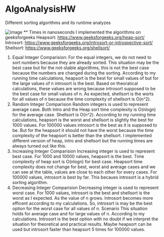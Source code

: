 # AlgoAnalysisHW
Different sorting algorithms and its runtime analyzes


![image](https://user-images.githubusercontent.com/43817874/162685193-2b9661ed-ff21-4384-964c-8af10846801c.png)
** Times in nanoseconds
I implemented the algorithms on geeksforgeeks
Heapsort: https://www.geeksforgeeks.org/heap-sort/
Introsort: https://www.geeksforgeeks.org/introsort-or-introspective-sort/
Shellsort: https://www.geeksforgeeks.org/shellsort/
1. Equal Integer Comparision:
For the equal integers, we do not need to sort numbers because they are already sorted. This 
situation may be the best case but for the not-stable algorithms, this is not the best case because the 
numbers are changed during the sorting. According to my running time calculations, heapsort is the 
best for small values of but for the large values of n introsort is the best. Based on theoratical 
calculations, these values are wrong because introsort supposed to be the best case for small values 
of n. As expected, shellsort is the worts for all values of n because the time complexity of shellsort is 
O(n^2).
2. Random Integer Comparision
Random integers is used to represent average case. Both Intro and the Heap sort time complexity is 
O(nlogn) for the average case. Shellsort is O(n^2). According to my running time calculations, 
heapsort is the worst and shellsort is slightly the best for 1000 values. For 100000 values introsort is 
the best as it is supposed to be. But for the heapsort it should not have the worst because the time 
complexity of the heapsort is better than the shellsort. I implemented different version of heap, intro 
and shellsort but the running times are always turned out like this.
3. Increasing Integer Comparision
Increasing integer is used to represent best case. For 1000 and 10000 values, heapsort is the best. 
Time complexity of heap sort is O(nlogn) for best case. Heapsort time complexity does not change for 
best, worst and average cases and we can see at the table, values are close to each other for every 
cases. For 100000 values, introsort is best by far. This becaues introsort is a hybrid sorting algorithm.
4. Decreasing Integer Comparision
Decreasing integer is used to represent worst case. For 1000 values, introsort is the best and shellsort 
is the worst as I expected. As the value of n grows. Introsort becomes more efficent according to my 
calculations. So, introsort is may be the best option for the worst case for all values of n.
Scenario
This situation holds for average case and for large values of n. According to my calculations. Introsort 
is the best option with no doubt if we interpret the situation for theoretical and practical results. 
Maybe heapsort can be used but introsort faster than heapsort 5 times for 100000 values.

